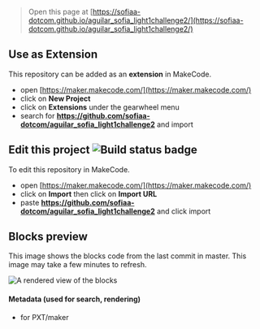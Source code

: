 
> Open this page at [https://sofiaa-dotcom.github.io/aguilar_sofia_light1challenge2/](https://sofiaa-dotcom.github.io/aguilar_sofia_light1challenge2/)

## Use as Extension

This repository can be added as an **extension** in MakeCode.

* open [https://maker.makecode.com/](https://maker.makecode.com/)
* click on **New Project**
* click on **Extensions** under the gearwheel menu
* search for **https://github.com/sofiaa-dotcom/aguilar_sofia_light1challenge2** and import

## Edit this project ![Build status badge](https://github.com/sofiaa-dotcom/aguilar_sofia_light1challenge2/workflows/MakeCode/badge.svg)

To edit this repository in MakeCode.

* open [https://maker.makecode.com/](https://maker.makecode.com/)
* click on **Import** then click on **Import URL**
* paste **https://github.com/sofiaa-dotcom/aguilar_sofia_light1challenge2** and click import

## Blocks preview

This image shows the blocks code from the last commit in master.
This image may take a few minutes to refresh.

![A rendered view of the blocks](https://github.com/sofiaa-dotcom/aguilar_sofia_light1challenge2/raw/master/.github/makecode/blocks.png)

#### Metadata (used for search, rendering)

* for PXT/maker
<script src="https://makecode.com/gh-pages-embed.js"></script><script>makeCodeRender("{{ site.makecode.home_url }}", "{{ site.github.owner_name }}/{{ site.github.repository_name }}");</script>
